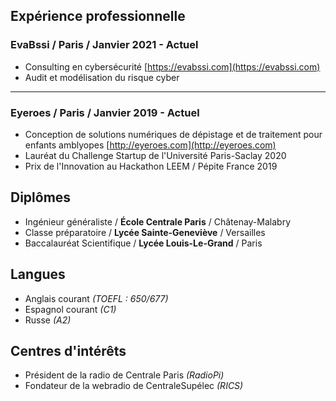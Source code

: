 ## Expérience professionnelle

### EvaBssi / Paris / Janvier 2021 - Actuel

- Consulting en cybersécurité [https://evabssi.com](https://evabssi.com)
- Audit et modélisation du risque cyber

---

### Eyeroes / Paris / Janvier 2019 - Actuel

- Conception de solutions numériques de dépistage et de traitement pour enfants amblyopes [http://eyeroes.com](http://eyeroes.com)
- Lauréat du Challenge Startup de l'Université Paris-Saclay 2020
- Prix de l'Innovation au Hackathon LEEM / Pépite France 2019

## Diplômes

- Ingénieur généraliste / **École Centrale Paris** / Châtenay-Malabry
- Classe préparatoire / **Lycée Sainte-Geneviève** / Versailles 
- Baccalauréat Scientifique / **Lycée Louis-Le-Grand** / Paris

## Langues

- Anglais courant *(TOEFL : 650/677)*
- Espagnol courant *(C1)*
- Russe *(A2)*

## Centres d'intérêts

- Président de la radio de Centrale Paris *(RadioPi)*
- Fondateur de la webradio de CentraleSupélec *(RICS)*
